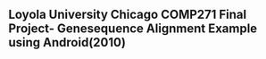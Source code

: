 Loyola University Chicago COMP271 Final Project- Genesequence Alignment Example using Android(2010)
---------------------------------------------------------------------------------------------
